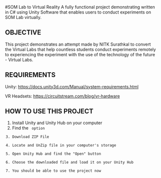 #SOM Lab to Virtual Reality 
A fully functional project demonstrating written in C# using Unity Software that enables users to conduct experiments on SOM Lab virtually.

OBJECTIVE
-
This project demonstrates an attempt made by NITK Surathkal to convert the Virtual Labs that help countless students conduct experiments remotely to experiencing the experiment with the use of the technology of the future - Virtual Labs. 

REQUIREMENTS
--
Unity:
https://docs.unity3d.com/Manual/system-requirements.html

VR Headsets:
https://circuitstream.com/blog/vr-hardware

HOW TO USE THIS PROJECT
--
1. Install Unity and Unity Hub on your computer
2. Find the <CODE> option
3. Download ZIP File
4. Locate and UnZip file in your computer's storage
5. Open Unity Hub and find the "Open" button
6. Choose the downloaded file and load it on your Unity Hub
7. You should be able to use the project now







